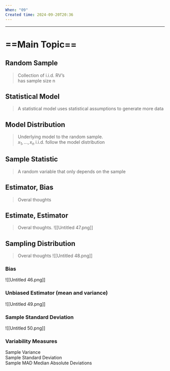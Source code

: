 ```yaml
---
When: "09"
Created time: 2024-09-20T20:36
---
```

---
# ==Main Topic==
## Random Sample

> Collection of i.i.d. RV’s  
> has sample size n  
## Statistical Model

> A statistical model uses statistical assumptions to generate more data
## Model Distribution

> Underlying model to the random sample.  
> $x_1, ..., x_n$ i.i.d. follow the model distribution
## Sample Statistic

> A random variable that only depends on the sample
## Estimator, Bias

> Overal thoughts
## Estimate, Estimator

> Overal thoughts.
![[Untitled 47.png]]
## Sampling Distribution

> Overal thoughts
![[Untitled 48.png]]
### Bias
![[Untitled 46.png]]
### Unbiased Estimator (mean and variance)
![[Untitled 49.png]]
### Sample Standard Deviation
![[Untitled 50.png]]
### Variability Measures
Sample Variance  
Sample Standard Deviation  
Sample MAD Median Absolute Deviations